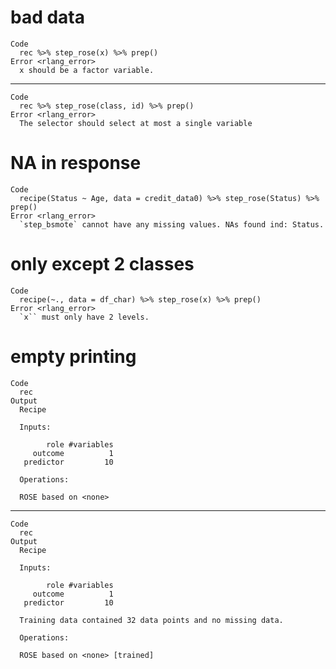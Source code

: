 # bad data

    Code
      rec %>% step_rose(x) %>% prep()
    Error <rlang_error>
      x should be a factor variable.

---

    Code
      rec %>% step_rose(class, id) %>% prep()
    Error <rlang_error>
      The selector should select at most a single variable

# NA in response

    Code
      recipe(Status ~ Age, data = credit_data0) %>% step_rose(Status) %>% prep()
    Error <rlang_error>
      `step_bsmote` cannot have any missing values. NAs found ind: Status.

# only except 2 classes

    Code
      recipe(~., data = df_char) %>% step_rose(x) %>% prep()
    Error <rlang_error>
      `x`` must only have 2 levels.

# empty printing

    Code
      rec
    Output
      Recipe
      
      Inputs:
      
            role #variables
         outcome          1
       predictor         10
      
      Operations:
      
      ROSE based on <none>

---

    Code
      rec
    Output
      Recipe
      
      Inputs:
      
            role #variables
         outcome          1
       predictor         10
      
      Training data contained 32 data points and no missing data.
      
      Operations:
      
      ROSE based on <none> [trained]

